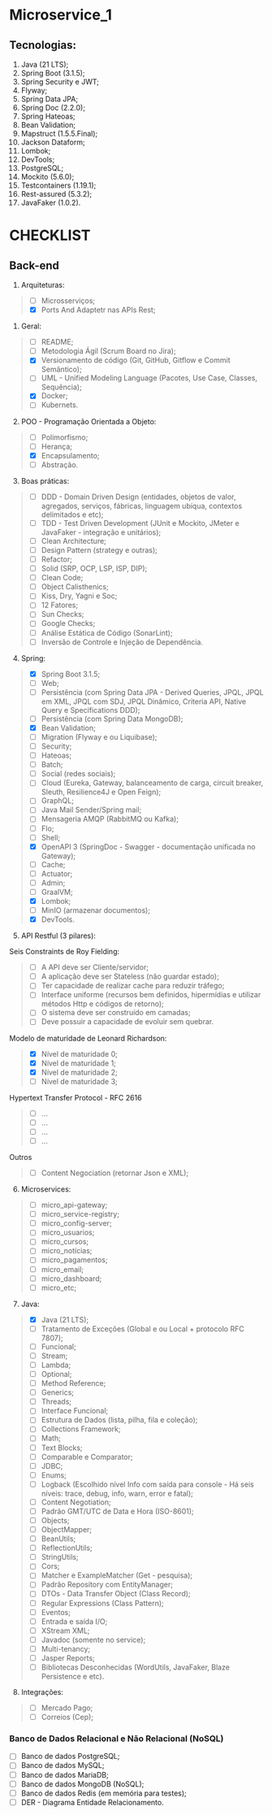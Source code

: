 # Microservice_1



## Tecnologias:

1. Java (21 LTS);
2. Spring Boot (3.1.5);
3. Spring Security e JWT;
4. Flyway;
5. Spring Data JPA;
6. Spring Doc (2.2.0);
7. Spring Hateoas;
8. Bean Validation;
9. Mapstruct (1.5.5.Final);
10. Jackson Dataform;
11. Lombok;
12. DevTools;
13. PostgreSQL;
14. Mockito (5.6.0);
15. Testcontainers (1.19.1);
16. Rest-assured (5.3.2);
17. JavaFaker (1.0.2).

# CHECKLIST

## Back-end

1. Arquiteturas:
> - [ ] Microsserviços;
> - [x] Ports And Adaptetr nas APIs Rest;

1. Geral:
> - [ ] README;
> - [ ] Metodologia Ágil (Scrum Board no Jira);
> - [x] Versionamento de código (Git, GitHub, Gitflow e Commit Semântico);
> - [ ] UML - Unified Modeling Language (Pacotes, Use Case, Classes, Sequência);
> - [x] Docker;
> - [ ] Kubernets.

2. POO - Programação Orientada a Objeto:
> - [ ] Polimorfismo; 
> - [ ] Herança; 
> - [x] Encapsulamento; 
> - [ ] Abstração.

3. Boas práticas:
> - [ ] DDD - Domain Driven Design (entidades, objetos de valor, agregados, serviços, fábricas, linguagem ubíqua, contextos delimitados e etc);
> - [ ] TDD - Test Driven Development (JUnit e Mockito, JMeter e JavaFaker - integração e unitários);
> - [ ] Clean Architecture;
> - [ ] Design Pattern (strategy e outras);
> - [ ] Refactor;
> - [ ] Solid (SRP, OCP, LSP, ISP, DIP);
> - [ ] Clean Code;
> - [ ] Object Calisthenics;
> - [ ] Kiss, Dry, Yagni e Soc;
> - [ ] 12 Fatores;
> - [ ] Sun Checks;
> - [ ] Google Checks;
> - [ ] Análise Estática de Código (SonarLint);
> - [ ] Inversão de Controle e Injeção de Dependência.

4. Spring:
> - [x] Spring Boot 3.1.5; 
> - [ ] Web; 
> - [ ] Persistência (com Spring Data JPA - Derived Queries, JPQL, JPQL em XML, JPQL com SDJ, JPQL Dinâmico, Criteria API, Native Query e Specifications DDD);
> - [ ] Persistência (com Spring Data MongoDB); 
> - [x] Bean Validation; 
> - [ ] Migration (Flyway e ou Liquibase); 
> - [ ] Security; 
> - [ ] Hateoas; 
> - [ ] Batch; 
> - [ ] Social (redes sociais); 
> - [ ] Cloud (Eureka, Gateway, balanceamento de carga, circuit breaker, Sleuth, Resilience4J e Open Feign); 
> - [ ] GraphQL; 
> - [ ] Java Mail Sender/Spring mail; 
> - [ ] Mensageria AMQP (RabbitMQ ou Kafka); 
> - [ ] Flo; 
> - [ ] Shell; 
> - [x] OpenAPI 3 (SpringDoc - Swagger - documentação unificada no Gateway); 
> - [ ] Cache; 
> - [ ] Actuator; 
> - [ ] Admin; 
> - [ ] GraalVM; 
> - [x] Lombok;
> - [ ] MinIO (armazenar documentos);
> - [x] DevTools.

5. API Restful (3 pilares):

Seis Constraints de Roy Fielding:
> - [ ] A API deve ser Cliente/servidor;
> - [ ] A aplicação deve ser Stateless (não guardar estado);
> - [ ] Ter capacidade de realizar cache para reduzir tráfego;
> - [ ] Interface uniforme (recursos bem definidos, hipermídias e utilizar métodos Http e códigos de retorno);
> - [ ] O sistema deve ser construído em camadas;
> - [ ] Deve possuir a capacidade de evoluir sem quebrar.

Modelo de maturidade de Leonard Richardson:
> - [x] Nível de maturidade 0;
> - [x] Nível de maturidade 1;
> - [x] Nível de maturidade 2;
> - [ ] Nível de maturidade 3;

Hypertext Transfer Protocol - RFC 2616
> - [ ] ...
> - [ ] ...
> - [ ] ...
> - [ ] ...

Outros
> - [ ] Content Negociation (retornar Json e XML);

6. Microservices: 
> - [ ] micro_api-gateway;
> - [ ] micro_service-registry;
> - [ ] micro_config-server;
> - [ ] micro_usuarios;
> - [ ] micro_cursos;
> - [ ] micro_notícias;
> - [ ] micro_pagamentos;
> - [ ] micro_email;
> - [ ] micro_dashboard; 
> - [ ] micro_etc;

7. Java: 
> - [x] Java (21 LTS);
> - [ ] Tratamento de Exceções (Global e ou Local + protocolo RFC 7807);
> - [ ] Funcional;
> - [ ] Stream;
> - [ ] Lambda;
> - [ ] Optional;
> - [ ] Method Reference;
> - [ ] Generics;
> - [ ] Threads;
> - [ ] Interface Funcional;
> - [ ] Estrutura de Dados (lista, pilha, fila e coleção);
> - [ ] Collections Framework;
> - [ ] Math;
> - [ ] Text Blocks;
> - [ ] Comparable e Comparator;
> - [ ] JDBC;
> - [ ] Enums;
> - [ ] Logback (Escolhido nível Info com saída para console - Há seis níveis: trace, debug, info, warn, error e fatal);
> - [ ] Content Negotiation;
> - [ ] Padrão GMT/UTC de Data e Hora (ISO-8601);
> - [ ] Objects;
> - [ ] ObjectMapper;
> - [ ] BeanUtils;
> - [ ] ReflectionUtils;
> - [ ] StringUtils;
> - [ ] Cors;
> - [ ] Matcher e ExampleMatcher (Get - pesquisa);
> - [ ] Padrão Repository com EntityManager;
> - [ ] DTOs - Data Transfer Object (Class Record);
> - [ ] Regular Expressions (Class Pattern);
> - [ ] Eventos;
> - [ ] Entrada e saída I/O;
> - [ ] XStream XML;
> - [ ] Javadoc (somente no service);
> - [ ] Multi-tenancy;
> - [ ] Jasper Reports;
> - [ ] Bibliotecas Desconhecidas (WordUtils, JavaFaker, Blaze Persistence e etc).

8. Integrações: 
> - [ ] Mercado Pago;
> - [ ] Correios (Cep);

### Banco de Dados Relacional e Não Relacional (NoSQL)
- [ ] Banco de dados PostgreSQL;
- [ ] Banco de dados MySQL;
- [ ] Banco de dados MariaDB;
- [ ] Banco de dados MongoDB (NoSQL);
- [ ] Banco de dados Redis (em memória para testes);
- [ ] DER - Diagrama Entidade Relacionamento.
